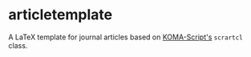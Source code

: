 # articletemplate
A LaTeX template for journal articles based on [KOMA-Script's](http://www.komascript.de/) `scrartcl` class.
